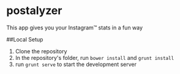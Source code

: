 postalyzer
==========

This app gives you your Instagram™ stats in a fun way

##Local Setup
1. Clone the repository
2. In the repository's folder, run `bower install` and `grunt install`
3. run `grunt serve` to start the development server
